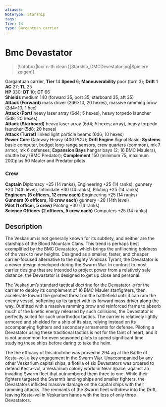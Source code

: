 ```yaml
---
aliases: 
NoteType: Starship
tags: 
Tier: 14
type: Gargantuan carrier
---
```


# Bmc Devastator

> [!infobox|locr n-th clean
>  [[Starship_DMCDevestator.jpg|Spielern zeigen!]
> 
Gargantuan carrier, **Tier** 14 
**Speed** 6; **Maneuverability** poor (turn 3); **Drift** 1  
**AC** 27; **TL** 25  
**HP** 330; **DT** 10; **CT** 66  
**Shields** medium 140 (forward 35, port 35, starboard 35, aft 35)  
**Attack (Forward)** mass driver (2d6×10, 20 hexes), massive ramming prow (2d4×10; 1 hex)  
**Attack (Port)** heavy laser array (6d4; 5 hexes), heavy torpedo launcher (5d8; 20 hexes)  
**Attack (Starboard)** heavy laser array (6d4; 5 hexes; array), heavy torpedo launcher (5d8; 20 hexes)  
**Attack (Turret)** linked light particle beams (6d6; 10 hexes)  
**Power Core** Gateway Heavy (400 PCU); **Drift Engine** Signal Basic; **Systems** basic computer, budget long-range sensors, crew quarters (common), mk 7 armor, mk 6 defenses; **Expansion Bays** hangar bays (2; 16 BMC Maulers), shuttle bay (BMC Predator); **Complement** 150 (minimum 75, maximum 200)plus 50 Mauler and Predator pilots

### Crew

**Captain** Diplomacy +25 (14 ranks), Engineering +25 (14 ranks), gunnery +20 (14th level), Intimidate +30 (14 ranks), Piloting +25 (14 ranks)  
**Engineers (5 officers, 12 crew each)** Engineering +25 (14 ranks)  
**Gunners (6 officers, 10 crew each)** gunnery +20 (14th level)  
**Pilot (1 officer, 5 crew)** Piloting +30 (14 ranks)  
**Science Officers (2 officers, 5 crew each)** Computers +25 (14 ranks)

## Description

The Veskarium is not generally known for its subtlety, and neither are the starships of the Blood Mountain Clans. This trend is perhaps best exemplified by the BMC Devastator, which brings the unflinching boldness of the vesk to new heights. Designed as a smaller, faster, and cheaper carrier-focused alternative to the mighty Vindicas Tyrant, the Devastator is a newer design developed during the Swarm War. In contrast to most carrier designs that are intended to project power from a relatively safe distance, the Devastator is designed to get up close and personal.  
  
The Veskarium’s standard tactical doctrine for the Devastator is for the carrier to deploy its complement of 16 BMC Mauler starfighters, then accelerate toward the greatest threat on the battlefield until it can ram the enemy vessel, softening up its target with its forward mass driver along the way. Outfitted with a massive ramming prow and reinforced frame to absorb much of the kinetic energy released by such collisions, the Devastator is perfectly suited for such unorthodox tactics. The carrier is relatively lightly armored and shielded for a ship of its size, relying instead on its accompanying fighters and secondary armaments for defense. Piloting a Devastator using these traditional tactics is not for the faint of heart, and it is not uncommon for even seasoned pilots to spend significant time studying these ships before daring to take the helm.  
  
The the efficacy of this doctrine was proved in 294 ag at the Battle of Kesta-vol, a key engagement in the Swarm War. Unaccompanied by any other Veskarium capital ships, a flotilla of six Devastators was ordered to defend Kesta-vol, a Veskarium colony world in Near Space, against an invading Swarm fleet that outnumbered them three to one. While their fighters targeted the Swarm’s landing ships and smaller fighters, the Devastators inflicted massive damage on the capital ships with their ramming attacks. The remnants of the Swarm fleet withdrew into the Drift, leaving Kesta-vol in Veskarium hands with the loss of only three Devastators.
